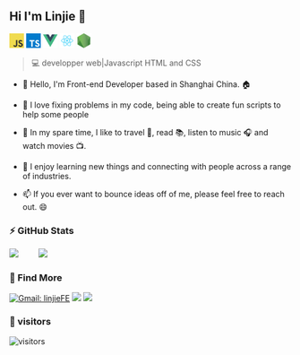 ## Hi I'm Linjie 👋

<code><img height="26" src="https://raw.githubusercontent.com/github/explore/80688e429a7d4ef2fca1e82350fe8e3517d3494d/topics/javascript/javascript.png"></code>
<code><img height="26" src="https://raw.githubusercontent.com/github/explore/80688e429a7d4ef2fca1e82350fe8e3517d3494d/topics/typescript/typescript.png"></code>
<code><img height="26" src="https://raw.githubusercontent.com/github/explore/80688e429a7d4ef2fca1e82350fe8e3517d3494d/topics/vue/vue.png"></code>
<code><img height="26" src="https://raw.githubusercontent.com/github/explore/80688e429a7d4ef2fca1e82350fe8e3517d3494d/topics/react/react.png"></code>
<code><img height="26" src="https://raw.githubusercontent.com/github/explore/80688e429a7d4ef2fca1e82350fe8e3517d3494d/topics/nodejs/nodejs.png"></code>


>  💻 developper web|Javascript HTML and CSS

- 👋  Hello, I'm Front-end Developer based in Shanghai China. :house:

- 🌱  I love fixing problems in my code, being able to create fun scripts to help some people

- 👀  In my spare time, I like to travel :walking:, read :books:, listen to music :headphones:  and watch movies :tv:.

- 💞️  I enjoy learning new things and connecting with people across a range of industries. 

- 📫  If you ever want to bounce ideas off of me, please feel free to reach out. 😄


### ⚡ GitHub Stats

<div>
  <img height="160" style="margin-right:12px" src="https://github-readme-stats.vercel.app/api?username=linjieFE&show_icons=true&&theme=buefy&layout=compact"/>
  <img width="16"/>
  <img height="160" src="https://github-readme-stats.vercel.app/api/top-langs/?username=linjieFE&hide=handlebars&langs_count=8&layout=compact&exclude_repo=blog,vuepress-theme-vdoing,hexo,hexo-theme-next,images"/>
</div>


### 🌱 Find More

[![Gmail: linjieFE](https://img.shields.io/badge/Gmail-linjieFE-red)](mailto:qq65510087@gmail.com)
[![](https://img.shields.io/badge/-Chat-white?style=social&logo=github&logoColor=black)](https://github.com/linjieFE/linjieFE/issues/1) ![](https://img.shields.io/github/followers/linjieFE?label=Follow&style=social)

### 👀 visitors 

![visitors](https://visitor-badge.glitch.me/badge?page_id=linjieFE)
